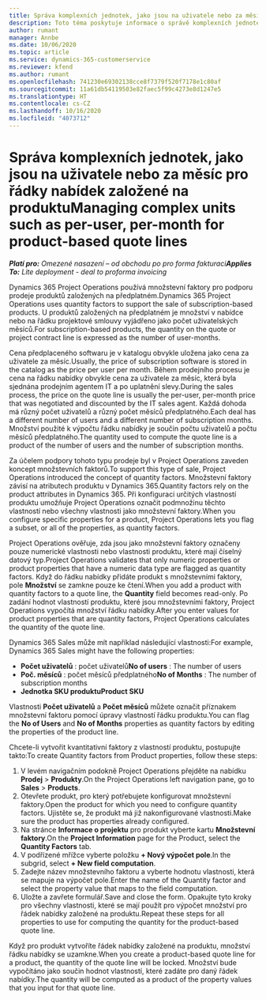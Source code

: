 ```yaml
---
title: Správa komplexních jednotek, jako jsou na uživatele nebo za měsíc pro řádky nabídek založené na produktu
description: Toto téma poskytuje informace o správě komplexních jednotek pro řádky nabídek založených na projektu.
author: rumant
manager: Annbe
ms.date: 10/06/2020
ms.topic: article
ms.service: dynamics-365-customerservice
ms.reviewer: kfend
ms.author: rumant
ms.openlocfilehash: 741230e69302138cce8f7379f520f7178e1c80af
ms.sourcegitcommit: 11a61db54119503e82faec5f99c4273e8d1247e5
ms.translationtype: HT
ms.contentlocale: cs-CZ
ms.lasthandoff: 10/16/2020
ms.locfileid: "4073712"
---
```

# <a name="managing-complex-units-such-as-per-user-per-month-for-product-based-quote-lines"></a><span data-ttu-id="8b79e-103">Správa komplexních jednotek, jako jsou na uživatele nebo za měsíc pro řádky nabídek založené na produktu</span><span class="sxs-lookup"><span data-stu-id="8b79e-103">Managing complex units such as per-user, per-month for product-based quote lines</span></span>

<span data-ttu-id="8b79e-104">_**Platí pro:** Omezené nasazení – od obchodu po pro forma fakturaci_</span><span class="sxs-lookup"><span data-stu-id="8b79e-104">_**Applies To:** Lite deployment - deal to proforma invoicing_</span></span>

<span data-ttu-id="8b79e-105">Dynamics 365 Project Operations používá množstevní faktory pro podporu prodeje produktů založených na předplatném.</span><span class="sxs-lookup"><span data-stu-id="8b79e-105">Dynamics 365 Project Operations uses quantity factors to support the sale of subscription-based products.</span></span> <span data-ttu-id="8b79e-106">U produktů založených na předplatném je množství v nabídce nebo na řádku projektové smlouvy vyjádřeno jako počet uživatelských měsíců.</span><span class="sxs-lookup"><span data-stu-id="8b79e-106">For subscription-based products, the quantity on the quote or project contract line is expressed as the number of user-months.</span></span>

<span data-ttu-id="8b79e-107">Cena předplaceného softwaru je v katalogu obvykle uložena jako cena za uživatele za měsíc.</span><span class="sxs-lookup"><span data-stu-id="8b79e-107">Usually, the price of subscription software is stored in the catalog as the price per user per month.</span></span> <span data-ttu-id="8b79e-108">Během prodejního procesu je cena na řádku nabídky obvykle cena za uživatele za měsíc, která byla sjednána prodejním agentem IT a po uplatnění slevy.</span><span class="sxs-lookup"><span data-stu-id="8b79e-108">During the sales process, the price on the quote line is usually the per-user, per-month price that was negotiated and discounted by the IT sales agent.</span></span> <span data-ttu-id="8b79e-109">Každá dohoda má různý počet uživatelů a různý počet měsíců předplatného.</span><span class="sxs-lookup"><span data-stu-id="8b79e-109">Each deal has a different number of users and a different number of subscription months.</span></span> <span data-ttu-id="8b79e-110">Množství použité k výpočtu řádku nabídky je součin počtu uživatelů a počtu měsíců předplatného.</span><span class="sxs-lookup"><span data-stu-id="8b79e-110">The quantity used to compute the quote line is a product of the number of users and the number of subscription months.</span></span>

<span data-ttu-id="8b79e-111">Za účelem podpory tohoto typu prodeje byl v Project Operations zaveden koncept množstevních faktorů.</span><span class="sxs-lookup"><span data-stu-id="8b79e-111">To support this type of sale, Project Operations introduced the concept of quantity factors.</span></span> <span data-ttu-id="8b79e-112">Množstevní faktory závisí na atributech produktu v Dynamics 365.</span><span class="sxs-lookup"><span data-stu-id="8b79e-112">Quantity factors rely on the product attributes in Dynamics 365.</span></span> <span data-ttu-id="8b79e-113">Při konfiguraci určitých vlastností produktu umožňuje Project Operations označit podmnožinu těchto vlastností nebo všechny vlastnosti jako množstevní faktory.</span><span class="sxs-lookup"><span data-stu-id="8b79e-113">When you configure specific properties for a product, Project Operations lets you flag a subset, or all of the properties, as quantity factors.</span></span>

<span data-ttu-id="8b79e-114">Project Operations ověřuje, zda jsou jako množstevní faktory označeny pouze numerické vlastnosti nebo vlastnosti produktu, které mají číselný datový typ.</span><span class="sxs-lookup"><span data-stu-id="8b79e-114">Project Operations validates that only numeric properties or product properties that have a numeric data type are flagged as quantity factors.</span></span> <span data-ttu-id="8b79e-115">Když do řádku nabídky přidáte produkt s množstevními faktory, pole **Množství** se zamkne pouze ke čtení.</span><span class="sxs-lookup"><span data-stu-id="8b79e-115">When you add a product with quantity factors to a quote line, the **Quantity** field becomes read-only.</span></span> <span data-ttu-id="8b79e-116">Po zadání hodnot vlastností produktu, které jsou množstevními faktory, Project Operations vypočítá množství řádku nabídky.</span><span class="sxs-lookup"><span data-stu-id="8b79e-116">After you enter values for product properties that are quantity factors, Project Operations calculates the quantity of the quote line.</span></span>

<span data-ttu-id="8b79e-117">Dynamics 365 Sales může mít například následující vlastnosti:</span><span class="sxs-lookup"><span data-stu-id="8b79e-117">For example, Dynamics 365 Sales might have the following properties:</span></span>

- <span data-ttu-id="8b79e-118">**Počet uživatelů** : počet uživatelů</span><span class="sxs-lookup"><span data-stu-id="8b79e-118">**No of users** : The number of users</span></span>
- <span data-ttu-id="8b79e-119">**Poč. měsíců** : počet měsíců předplatného</span><span class="sxs-lookup"><span data-stu-id="8b79e-119">**No of Months** : The number of subscription months</span></span>
- <span data-ttu-id="8b79e-120">**Jednotka SKU produktu**</span><span class="sxs-lookup"><span data-stu-id="8b79e-120">**Product SKU**</span></span>

<span data-ttu-id="8b79e-121">Vlastnosti **Počet uživatelů** a **Počet měsíců** můžete označit příznakem množstevní faktoru pomocí úpravy vlastností řádku produktu.</span><span class="sxs-lookup"><span data-stu-id="8b79e-121">You can flag the **No of Users** and **No of Months** properties as quantity factors by editing the properties of the product line.</span></span>

<span data-ttu-id="8b79e-122">Chcete-li vytvořit kvantitativní faktory z vlastností produktu, postupujte takto:</span><span class="sxs-lookup"><span data-stu-id="8b79e-122">To create Quantity factors from Product properties, follow these steps:</span></span>

1. <span data-ttu-id="8b79e-123">V levém navigačním podokně Project Operations přejděte na nabídku **Prodej** > **Produkty**.</span><span class="sxs-lookup"><span data-stu-id="8b79e-123">On the Project Operations left navigation pane, go to **Sales** > **Products**.</span></span>
2. <span data-ttu-id="8b79e-124">Otevřete produkt, pro který potřebujete konfigurovat množstevní faktory.</span><span class="sxs-lookup"><span data-stu-id="8b79e-124">Open the product for which you need to configure quantity factors.</span></span> <span data-ttu-id="8b79e-125">Ujistěte se, že produkt má již nakonfigurované vlastnosti.</span><span class="sxs-lookup"><span data-stu-id="8b79e-125">Make sure the product has properties already configured.</span></span>
3. <span data-ttu-id="8b79e-126">Na stránce **Informace o projektu** pro produkt vyberte kartu **Množstevní faktory**.</span><span class="sxs-lookup"><span data-stu-id="8b79e-126">On the **Project Information** page for the Product, select the **Quantity Factors** tab.</span></span>
4. <span data-ttu-id="8b79e-127">V podřízené mřížce vyberte položku **+ Nový výpočet pole**.</span><span class="sxs-lookup"><span data-stu-id="8b79e-127">In the subgrid, select **+ New field computation**.</span></span>
5. <span data-ttu-id="8b79e-128">Zadejte název množstevního faktoru a vyberte hodnotu vlastnosti, která se mapuje na výpočet pole.</span><span class="sxs-lookup"><span data-stu-id="8b79e-128">Enter the name of the Quantity factor and select the property value that maps to the field computation.</span></span>
6. <span data-ttu-id="8b79e-129">Uložte a zavřete formulář.</span><span class="sxs-lookup"><span data-stu-id="8b79e-129">Save and close the form.</span></span> <span data-ttu-id="8b79e-130">Opakujte tyto kroky pro všechny vlastnosti, které se mají použít pro výpočet množství pro řádek nabídky založené na produktu.</span><span class="sxs-lookup"><span data-stu-id="8b79e-130">Repeat these steps for all properties to use for computing the quantity for the product-based quote line.</span></span>

<span data-ttu-id="8b79e-131">Když pro produkt vytvoříte řádek nabídky založené na produktu, množství řádku nabídky se uzamkne.</span><span class="sxs-lookup"><span data-stu-id="8b79e-131">When you create a product-based quote line for a product, the quantity of the quote line will be locked.</span></span> <span data-ttu-id="8b79e-132">Množství bude vypočítáno jako součin hodnot vlastností, které zadáte pro daný řádek nabídky.</span><span class="sxs-lookup"><span data-stu-id="8b79e-132">The quantity will be computed as a product of the property values that you input for that quote line.</span></span>
